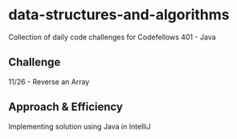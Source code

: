 # data-structures-and-algorithms
Collection of daily code challenges for Codefellows 401 - Java

## Challenge
11/26 - Reverse an Array

## Approach & Efficiency
Implementing solution using Java in IntelliJ

